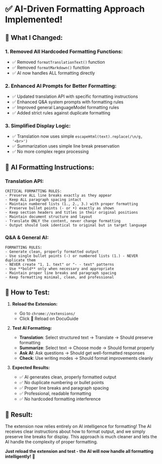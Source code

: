# ✅ AI-Driven Formatting Approach Implemented!

## 🔧 **What I Changed:**

### 1. **Removed All Hardcoded Formatting Functions:**
- ✅ Removed `formatTranslationText()` function
- ✅ Removed `formatMarkdown()` function  
- ✅ AI now handles ALL formatting directly

### 2. **Enhanced AI Prompts for Better Formatting:**
- ✅ Updated translation API with specific formatting instructions
- ✅ Enhanced Q&A system prompts with formatting rules
- ✅ Improved general LanguageModel formatting rules
- ✅ Added strict rules against duplicate formatting

### 3. **Simplified Display Logic:**
- ✅ Translation now uses simple `escapeHtml(text).replace(/\n/g, '<br>')`
- ✅ Summarization uses simple line break preservation
- ✅ No more complex regex processing

## 🎯 **AI Formatting Instructions:**

### **Translation API:**
```
CRITICAL FORMATTING RULES:
- Preserve ALL line breaks exactly as they appear
- Keep ALL paragraph spacing intact
- Maintain numbered lists (1., 2., 3.) with proper formatting
- Preserve bullet points (- or •) exactly as shown
- Keep section headers and titles in their original positions
- Maintain document structure and layout
- Translate ONLY the content, never change formatting
- Output should look identical to original but in target language
```

### **Q&A & General AI:**
```
FORMATTING RULES:
- Generate clean, properly formatted output
- Use single bullet points (-) or numbered lists (1.) - NEVER duplicate them
- NEVER create "1. 1. text" or "- - text" patterns
- Use **bold** only when necessary and appropriate
- Maintain proper line breaks and paragraph spacing
- Keep formatting minimal, clean, and professional
```

## 🚀 **How to Test:**

1. **Reload the Extension:**
   - Go to `chrome://extensions/`
   - Click 🔄 Reload on DocuGuide

2. **Test AI Formatting:**
   - **Translation**: Select structured text → Translate → Should preserve formatting
   - **Summarize**: Select text → Choose mode → Should format properly
   - **Ask AI**: Ask questions → Should get well-formatted responses
   - **Check**: Use writing modes → Should format improvements cleanly

3. **Expected Results:**
   - ✅ AI generates clean, properly formatted output
   - ✅ No duplicate numbering or bullet points
   - ✅ Proper line breaks and paragraph spacing
   - ✅ Professional, readable formatting
   - ✅ No hardcoded formatting interference

## 🎉 **Result:**

The extension now relies entirely on AI intelligence for formatting! The AI receives clear instructions about how to format output, and we simply preserve line breaks for display. This approach is much cleaner and lets the AI handle the complexity of proper formatting.

**Just reload the extension and test - the AI will now handle all formatting intelligently!** 🚀
